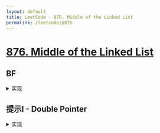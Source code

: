```yaml
---
layout: default
title: LeetCode - 876. Middle of the Linked List
permalink: /leetcode/p876
---
```

# [876. Middle of the Linked List](https://leetcode-cn.com/problems/middle-of-the-linked-list/description/)

## BF

<details markdown="1">
<summary markdown="span">实现</summary>
遍历数组，记下长度，再遍历一次，返回一半的那个节点
</details>

## 提示I - Double Pointer

<details markdown="1">
<summary markdown="span">实现</summary>

```javascript

/**
 * Definition for singly-linked list.
 * function ListNode(val) {
 *     this.val = val;
 *     this.next = null;
 * }
 */
/**
 * @param {ListNode} head
 * @return {ListNode}
 */
var middleNode = function(head) {
    let slow = head;
    let fast = head;

    while (fast !== null && fast.next !== null) {
        slow = slow.next;
        fast = fast.next.next;
    }

    return slow;
};

```
</details>
